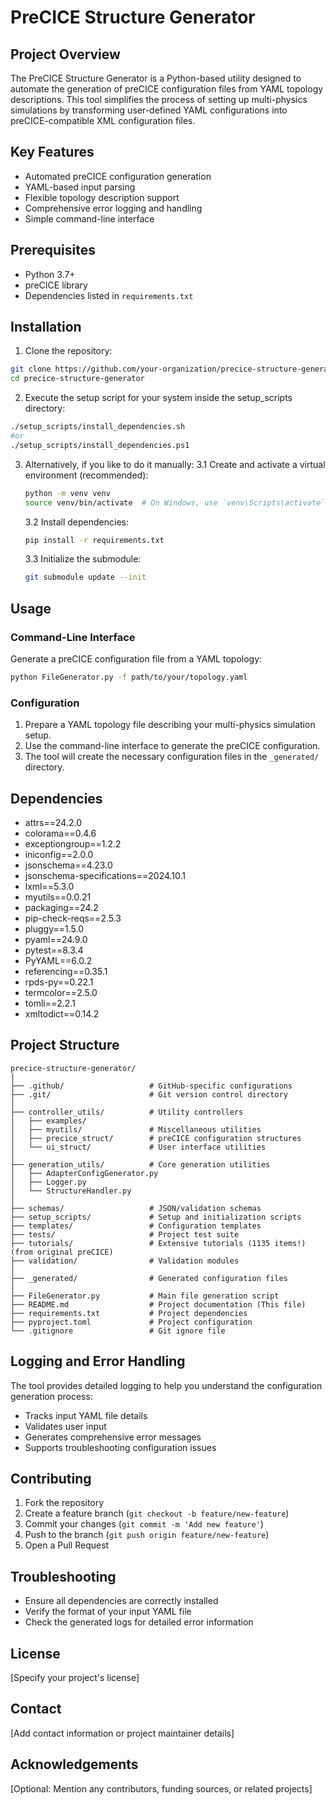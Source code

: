 # PreCICE Structure Generator

## Project Overview

The PreCICE Structure Generator is a Python-based utility designed to automate the generation of preCICE configuration files from YAML topology descriptions. This tool simplifies the process of setting up multi-physics simulations by transforming user-defined YAML configurations into preCICE-compatible XML configuration files.

## Key Features

- Automated preCICE configuration generation
- YAML-based input parsing
- Flexible topology description support
- Comprehensive error logging and handling
- Simple command-line interface

## Prerequisites

- Python 3.7+
- preCICE library
- Dependencies listed in `requirements.txt`

## Installation

1. Clone the repository:
```bash
git clone https://github.com/your-organization/precice-structure-generator.git
cd precice-structure-generator
```

2. Execute the setup script for your system inside the setup_scripts directory:
```bash
./setup_scripts/install_dependencies.sh
#or
./setup_scripts/install_dependencies.ps1
```

3. Alternatively,  if you like to do it manually:
    3.1 Create and activate a virtual environment (recommended):
    ```bash
    python -m venv venv
    source venv/bin/activate  # On Windows, use `venv\Scripts\activate`
    ```
    3.2 Install dependencies:
    ```bash
    pip install -r requirements.txt
    ```
    3.3 Initialize the submodule:
    ```bash
    git submodule update --init	
    ```

## Usage

### Command-Line Interface

Generate a preCICE configuration file from a YAML topology:

```bash
python FileGenerator.py -f path/to/your/topology.yaml
```

### Configuration

1. Prepare a YAML topology file describing your multi-physics simulation setup.
2. Use the command-line interface to generate the preCICE configuration.
3. The tool will create the necessary configuration files in the `_generated/` directory.

## Dependencies

- attrs==24.2.0
- colorama==0.4.6
- exceptiongroup==1.2.2
- iniconfig==2.0.0
- jsonschema==4.23.0
- jsonschema-specifications==2024.10.1
- lxml==5.3.0
- myutils==0.0.21
- packaging==24.2
- pip-check-reqs==2.5.3
- pluggy==1.5.0
- pyaml==24.9.0
- pytest==8.3.4
- PyYAML==6.0.2
- referencing==0.35.1
- rpds-py==0.22.1
- termcolor==2.5.0
- tomli==2.2.1
- xmltodict==0.14.2


## Project Structure

```
precice-structure-generator/
│
├── .github/                   # GitHub-specific configurations
├── .git/                      # Git version control directory
│
├── controller_utils/          # Utility controllers
│   ├── examples/
│   ├── myutils/               # Miscellaneous utilities
│   ├── precice_struct/        # preCICE configuration structures
│   └── ui_struct/             # User interface utilities
│
├── generation_utils/          # Core generation utilities
│   ├── AdapterConfigGenerator.py
│   ├── Logger.py
│   └── StructureHandler.py
│
├── schemas/                   # JSON/validation schemas
├── setup_scripts/             # Setup and initialization scripts
├── templates/                 # Configuration templates
├── tests/                     # Project test suite
├── tutorials/                 # Extensive tutorials (1135 items!) (from original preCICE)
├── validation/                # Validation modules
│
├── _generated/                # Generated configuration files
│
├── FileGenerator.py           # Main file generation script
├── README.md                  # Project documentation (This file)
├── requirements.txt           # Project dependencies
├── pyproject.toml             # Project configuration
└── .gitignore                 # Git ignore file
```

## Logging and Error Handling

The tool provides detailed logging to help you understand the configuration generation process:
- Tracks input YAML file details
- Validates user input
- Generates comprehensive error messages
- Supports troubleshooting configuration issues

## Contributing

1. Fork the repository
2. Create a feature branch (`git checkout -b feature/new-feature`)
3. Commit your changes (`git commit -m 'Add new feature'`)
4. Push to the branch (`git push origin feature/new-feature`)
5. Open a Pull Request

## Troubleshooting

- Ensure all dependencies are correctly installed
- Verify the format of your input YAML file
- Check the generated logs for detailed error information

## License

[Specify your project's license]

## Contact

[Add contact information or project maintainer details]

## Acknowledgements

[Optional: Mention any contributors, funding sources, or related projects]
